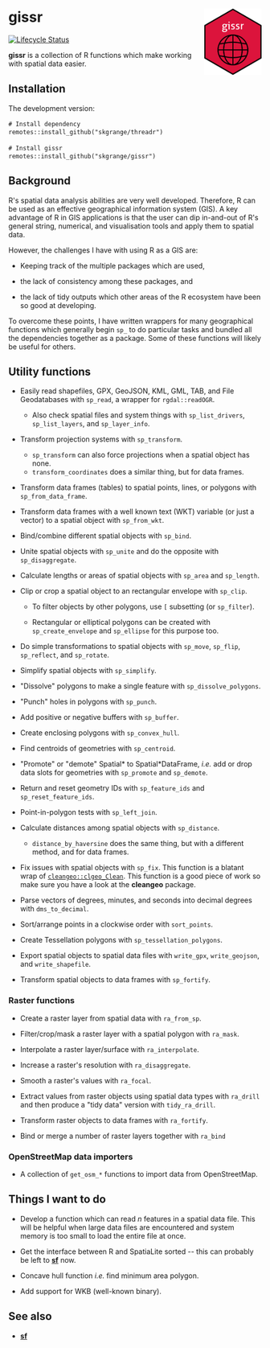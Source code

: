 # **gissr** <a href='https://github.com/skgrange/gissr'><img src='man/figures/logo.png' align="right" height="131.5" /></a>

[![Lifecycle Status](https://img.shields.io/badge/lifecycle-maturing-blue.svg)](https://www.tidyverse.org/lifecycle/)

**gissr** is a collection of R functions which make working with spatial data easier.

## Installation

The development version: 

```
# Install dependency
remotes::install_github("skgrange/threadr")

# Install gissr
remotes::install_github("skgrange/gissr")
```

## Background

R's spatial data analysis abilities are very well developed. Therefore, R can be used as an effective geographical information system (GIS). A key advantage of R in GIS applications is that the user can dip in-and-out of R's general string, numerical, and visualisation tools and apply them to spatial data.

However, the challenges I have with using R as a GIS are:

  - Keeping track of the multiple packages which are used,
  
  - the lack of consistency among these packages, and
  
  - the lack of tidy outputs which other areas of the R ecosystem have been so good at developing. 
  
To overcome these points, I have written wrappers for many geographical functions which generally begin `sp_` to do particular tasks and bundled all the dependencies together as a package. Some of these functions will likely be useful for others. 

## Utility functions

  - Easily read shapefiles, GPX, GeoJSON, KML, GML, TAB, and File Geodatabases with `sp_read`, a wrapper for `rgdal::readOGR`.
    - Also check spatial files and system things with `sp_list_drivers`, `sp_list_layers`, and `sp_layer_info`. 
    
  - Transform projection systems with `sp_transform`.
    - `sp_transform` can also force projections when a spatial object has none.
    - `transform_coordinates` does a similar thing, but for data frames.
    
  - Transform data frames (tables) to spatial points, lines, or polygons with `sp_from_data_frame`. 
  
  - Transform data frames with a well known text (WKT) variable (or just a vector) to a spatial object with `sp_from_wkt`.
  
  - Bind/combine different spatial objects with `sp_bind`. 
  
  - Unite spatial objects with `sp_unite` and do the opposite with `sp_disaggregate`. 
  
  - Calculate lengths or areas of spatial objects with `sp_area` and `sp_length`.
  
  - Clip or crop a spatial object to an rectangular envelope with `sp_clip`. 
  
    - To filter objects by other polygons, use `[` subsetting (or `sp_filter`). 
    
    - Rectangular or elliptical polygons can be created with `sp_create_envelope` and `sp_ellipse` for this purpose too. 
    
  - Do simple transformations to spatial objects with `sp_move`, `sp_flip`, `sp_reflect`, and `sp_rotate`. 
  
  - Simplify spatial objects with `sp_simplify`.
  
  - "Dissolve" polygons to make a single feature with `sp_dissolve_polygons`.
  
  - "Punch" holes in polygons with `sp_punch`. 
  
  - Add positive or negative buffers with `sp_buffer`.
  
  - Create enclosing polygons with `sp_convex_hull`.
  
  - Find centroids of geometries with `sp_centroid`. 
  
  - "Promote" or "demote" Spatial\* to Spatial\*DataFrame, *i.e.* add or drop data slots for geometries with `sp_promote` and `sp_demote`. 
  
  - Return and reset geometry IDs with `sp_feature_ids` and `sp_reset_feature_ids`.
  
  - Point-in-polygon tests with `sp_left_join`.
  
  - Calculate distances among spatial objects with `sp_distance`.
    - `distance_by_haversine` does the same thing, but with a different method, and for data frames.
    
  - Fix issues with spatial objects with `sp_fix`. This function is a blatant wrap of [`cleangeo::clgeo_Clean`](https://github.com/eblondel/cleangeo). This function is a good piece of work so make sure you have a look at the **cleangeo** package.
  
  - Parse vectors of degrees, minutes, and seconds into decimal degrees with `dms_to_decimal`. 
  
  - Sort/arrange points in a clockwise order with `sort_points`. 
  
  - Create Tessellation polygons with `sp_tessellation_polygons`. 
  
  - Export spatial objects to spatial data files with `write_gpx`, `write_geojson`, and `write_shapefile`. 
  
  - Transform spatial objects to data frames with `sp_fortify`. 
  
### Raster functions

  - Create a raster layer from spatial data with `ra_from_sp`. 
  
  - Filter/crop/mask a raster layer with a spatial polygon with `ra_mask`. 
  
  - Interpolate a raster layer/surface with `ra_interpolate`. 
  
  - Increase a raster's resolution with `ra_disaggregate`. 
  
  - Smooth a raster's values with `ra_focal`.
  
  - Extract values from raster objects using spatial data types with `ra_drill` and then produce a "tidy data" version with `tidy_ra_drill`.
  
  - Transform raster objects to data frames with `ra_fortify`.
  
  - Bind or merge a number of raster layers together with `ra_bind` 
  
### OpenStreetMap data importers

  - A collection of `get_osm_*` functions to import data from OpenStreetMap. 

## Things I want to do

  - Develop a function which can read *n* features in a spatial data file. This will be helpful when large data files are encountered and system memory is too small to load the entire file at once. 
  
  - Get the interface between R and SpatiaLite sorted -- this can probably be left to [**sf**](https://github.com/r-spatial/sf) now.
  
  - Concave hull function *i.e.* find minimum area polygon.  
  
  - Add support for WKB (well-known binary). 

## See also

  - [**sf**](https://github.com/r-spatial/sf)
  